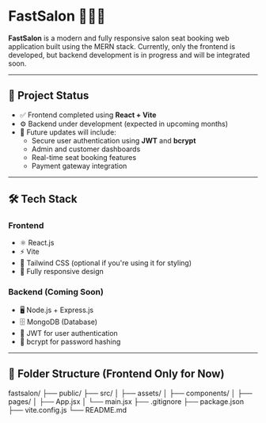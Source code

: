 # FastSalon 💇‍♂️💈

**FastSalon** is a modern and fully responsive salon seat booking web application built using the MERN stack. Currently, only the frontend is developed, but backend development is in progress and will be integrated soon.

---

## 🚀 Project Status

- ✅ Frontend completed using **React + Vite**
- ⚙️ Backend under development (expected in upcoming months)
- 🎯 Future updates will include:
  - Secure user authentication using **JWT** and **bcrypt**
  - Admin and customer dashboards
  - Real-time seat booking features
  - Payment gateway integration

---

## 🛠️ Tech Stack

### Frontend
- ⚛️ React.js
- ⚡ Vite
- 💨 Tailwind CSS (optional if you're using it for styling)
- 📱 Fully responsive design

### Backend (Coming Soon)
- 🖥️ Node.js + Express.js
- 🗄️ MongoDB (Database)
- 🔐 JWT for user authentication
- 🔑 bcrypt for password hashing

---

## 📁 Folder Structure (Frontend Only for Now)

fastsalon/
├── public/
├── src/
│ ├── assets/
│ ├── components/
│ ├── pages/
│ ├── App.jsx
│ └── main.jsx
├── .gitignore
├── package.json
├── vite.config.js
└── README.md


